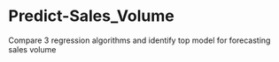 # Predict-Sales_Volume
Compare 3 regression algorithms and identify top model for forecasting sales volume
